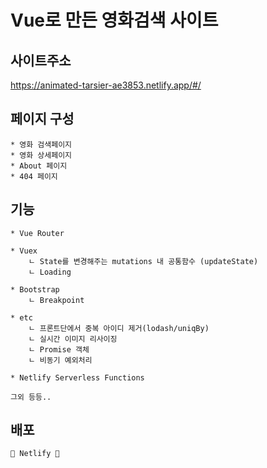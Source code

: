 # Vue로 만든 영화검색 사이트

## 사이트주소
https://animated-tarsier-ae3853.netlify.app/#/

## 페이지 구성
```
* 영화 검색페이지
* 영화 상세페이지
* About 페이지
* 404 페이지
```

## 기능
```
* Vue Router

* Vuex
    ㄴ State를 변경해주는 mutations 내 공통함수 (updateState)
    ㄴ Loading

* Bootstrap
    ㄴ Breakpoint

* etc
    ㄴ 프론트단에서 중복 아이디 제거(lodash/uniqBy)
    ㄴ 실시간 이미지 리사이징
    ㄴ Promise 객체
    ㄴ 비동기 예외처리

* Netlify Serverless Functions

그외 등등..
```

## 배포
```
💖 Netlify 💖
```